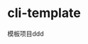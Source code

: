 <!--
 * @Author: MrAlenZhong
 * @Date: 2022-05-09 15:32:30
 * @LastEditors: MrAlenZhong
 * @LastEditTime: 2022-05-09 15:54:26
 * @Description: 
-->
# cli-template
模板项目ddd